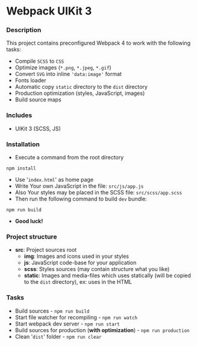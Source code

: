 # Webpack UIKit 3 

### Description

This project contains preconfigured Webpack 4 to work with the following tasks:

- Compile `SCSS` to `CSS`
- Optimize images (`*.png`, `*.jpeg`, `*.gif`)
- Convert `SVG` into inline `'data:image'` format
- Fonts loader
- Automatic copy `static` directory to the `dist` directory
- Production optimization (styles, JavaScript, images)
- Build source maps

### Includes

- UIKit 3 (SCSS, JS)

### Installation

- Execute a command from the root directory
```
npm install
```
- Use '`index.html`' as home page
- Write Your own JavaScript in the file: `src/js/app.js`
- Also Your styles may be placed in the SCSS file: `src/scss/app.scss`
- Then run the following command to build `dev` bundle:
```
npm run build
``` 
- **Good luck!**

### Project structure

- **src**: Project sources root
    - **img**: Images and icons used in your styles
    - **js**: JavaScript code-base for your application
    - **scss**: Styles sources (may contain structure what you like)
    - **static**: Images and media-files which uses statically (will be copied to the `dist` directory), ex: uses in the HTML

### Tasks

- Build sources - ```npm run build```
- Start file watcher for recompiling - ```npm run watch```
- Start webpack dev server - ```npm run start```
- Build sources for production (**with optimization**) - ```npm run production```
- Clean '`dist`' folder - ```npm run clear```

